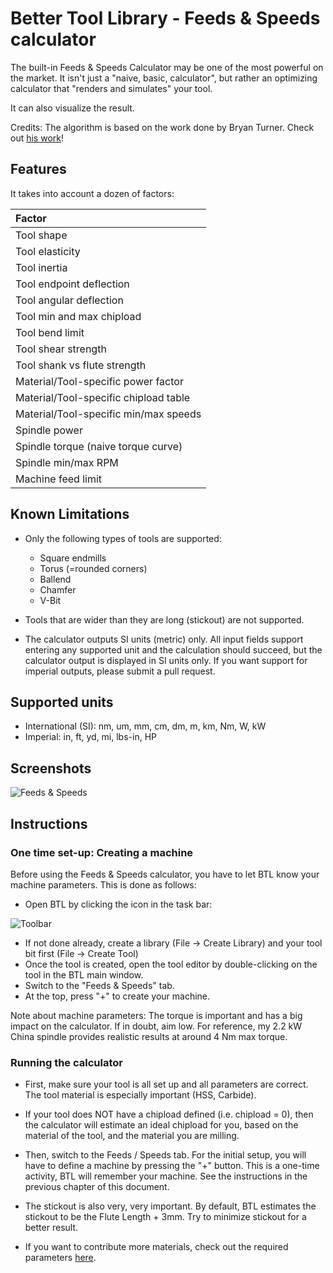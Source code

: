 # Better Tool Library - Feeds & Speeds calculator

The built-in Feeds & Speeds Calculator may be one of the most powerful on the
market. It isn't just a "naive, basic, calculator", but rather an optimizing
calculator that "renders and simulates" your tool.

It can also visualize the result.

Credits: The algorithm is based on the work done by Bryan Turner.
Check out [his work](https://github.com/brturn/feeds-and-speeds)!


## Features

It takes into account a dozen of factors:

| Factor                                     |
| :--                                        |
| Tool shape                                 |
| Tool elasticity                            |
| Tool inertia                               |
| Tool endpoint deflection                   |
| Tool angular deflection                    |
| Tool min and max chipload                  |
| Tool bend limit                            |
| Tool shear strength                        |
| Tool shank vs flute strength               |
| Material/Tool-specific power factor        |
| Material/Tool-specific chipload table      |
| Material/Tool-specific min/max speeds      |
| Spindle power                              |
| Spindle torque (naive torque curve)        |
| Spindle min/max RPM                        |
| Machine feed limit                         |


## Known Limitations

- Only the following types of tools are supported:
  - Square endmills
  - Torus (=rounded corners)
  - Ballend
  - Chamfer
  - V-Bit

- Tools that are wider than they are long (stickout) are not supported.

- The calculator outputs SI units (metric) only. All input fields support entering
  any supported unit and the calculation should succeed, but the calculator output
  is displayed in SI units only.
  If you want support for imperial outputs, please submit a pull request.


## Supported units

- International (SI): nm, um, mm, cm, dm, m, km, Nm, W, kW
- Imperial: in, ft, yd, mi, lbs-in, HP


## Screenshots

![Feeds & Speeds](../media/feeds-and-speeds.png)


## Instructions

### One time set-up: Creating a machine

Before using the Feeds & Speeds calculator, you have to let BTL know your machine parameters.
This is done as follows:

- Open BTL by clicking the icon in the task bar:

![Toolbar](../media/toolbar.png)
 
- If not done already, create a library (File -> Create Library) and your tool bit first (File -> Create Tool)
- Once the tool is created, open the tool editor by double-clicking on the tool in the BTL main window.
- Switch to the "Feeds & Speeds" tab.
- At the top, press "+" to create your machine.

Note about machine parameters: The torque is important and has a big impact on
the calculator. If in doubt, aim low. For reference, my 2.2 kW China spindle
provides realistic results at around 4 Nm max torque.


### Running the calculator

- First, make sure your tool is all set up and all parameters are correct. The tool
  material is especially important (HSS, Carbide).

- If your tool does NOT have a chipload defined (i.e. chipload = 0), then the calculator
  will estimate an ideal chipload for you, based on the material of the tool,
  and the material you are milling.

- Then, switch to the Feeds / Speeds tab. For the initial setup, you will have to
  define a machine by pressing the "+"  button. This is a one-time activity, BTL
  will remember your machine. See the instructions in the previous chapter of
  this document.

- The stickout is also very, very important. By default, BTL estimates the stickout
  to be the Flute Length + 3mm. Try to minimize stickout for a better result.

- If you want to contribute more materials, check out the required parameters
  [here](../btl/feeds/material.py).
